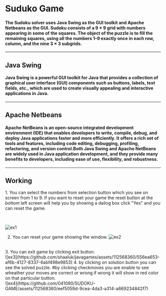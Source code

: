 # Suduko Game
<h4>The Sudoku solver uses Java Swing as the GUI toolkit and Apache Netbeans as the GUI. 
Sudoku consists of a 9 × 9 grid with numbers appearing in some of the squares. The object of the puzzle is to fill the remaining squares, using all the numbers 1–9 exactly once in each row, column, and the nine 3 × 3 subgrids.</h4>
<hr>
<h2>Java Swing</h2>
<h4>Java Swing is a powerful GUI toolkit for Java that provides a collection of graphical user interface (GUI) components such as buttons, labels, text fields, etc., which are used to create visually appealing and interactive applications in Java.</h4>
<hr>
<h2>Apache Netbeans</h2>
<h4>Apache NetBeans is an open-source integrated development environment (IDE) that enables developers to write, compile, debug, and deploy Java applications faster and more efficiently. It offers a rich set of tools and features, including code editing, debugging, profiling, refactoring, and version control.Both Java Swing and Apache NetBeans are widely used in Java application development, and they provide many benefits to developers, including ease of use, flexibility, and robustness.</h4>
<hr>

<h2>Working</h2>
<p>
 1. You can select the numbers from selection button which you see on screen from 1 to 9. If you want to reset your game the reset button at the bottom left screen will help you by showing a dailog box click "Yes" and you can reset the game.      
</p>
<br>

![ex1](https://github.com/shaaluk/javagames/assets/112568360/490dbb64-cfff-4cb4-846a-42035d6f6c0f)

2. You can reset your game showing the window.
 ![ex2](https://github.com/041090/SUDOKU-GAME/assets/112568360/781ea0a9-4b9d-4f75-9512-7a6a1e170e07)
<br>
3. You can exit game by clicking exit button.<br>
   ![ex3](https://github.com/shaaluk/javagames/assets/112568360/556ea653-af6b-4127-8337-6abf498e9853)
4. by clicking on solution button you can see the solved puzzle. #by clicking checkmoves you are enable to see wheather your moves are correct or wrong if wrong it will show in red color on that particular button.<br>
   ![ex4](https://github.com/041090/SUDOKU-GAME/assets/112568360/eef5059d-9cea-4da3-a314-a669234842f7)




